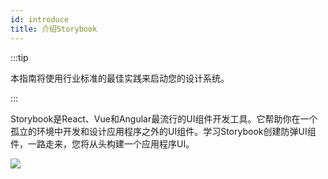 ```yaml
---
id: introduce
title: 介绍Storybook
---
```


:::tip

本指南将使用行业标准的最佳实践来启动您的设计系统。

:::

Storybook是React、Vue和Angular最流行的UI组件开发工具。它帮助你在一个孤立的环境中开发和设计应用程序之外的UI组件。学习Storybook创建防弹UI组件，一路走来，您将从头构建一个应用程序UI。

![](https://www.learnstorybook.com/intro-to-storybook/storybook-relationship.jpg)

